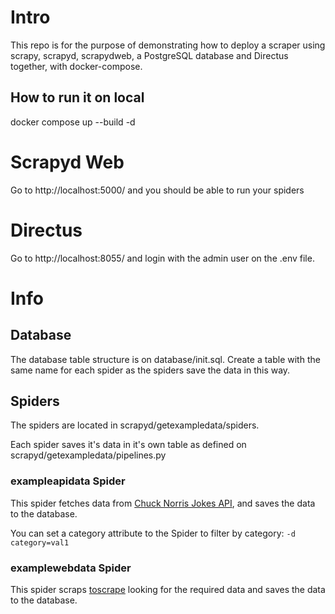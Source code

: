 # Intro

This repo is for the purpose of demonstrating how to deploy a scraper using scrapy, scrapyd, scrapydweb, a PostgreSQL database and Directus together, with docker-compose.

## How to run it on local

docker compose up --build -d

# Scrapyd Web

Go to http://localhost:5000/ and you should be able to run your spiders

# Directus

Go to http://localhost:8055/ and login with the admin user on the .env file. 

# Info

## Database

The database table structure is on database/init.sql. Create a table with the same name for each spider as the spiders save the data in this way.

## Spiders

The spiders are located in scrapyd/getexampledata/spiders.

Each spider saves it's data in it's own table as defined on scrapyd/getexampledata/pipelines.py

### exampleapidata Spider

This spider fetches data from [Chuck Norris Jokes API](https://api.chucknorris.io/), and saves the data to the database.

You can set a category attribute to the Spider to filter by category:
    `-d category=val1`

### examplewebdata Spider

This spider scraps [toscrape](https://toscrape.com/) looking for the required data and saves the data to the database. 